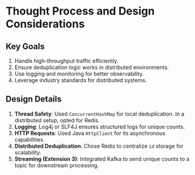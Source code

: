 # Thought Process and Design Considerations

## Key Goals
1. Handle high-throughput traffic efficiently.
2. Ensure deduplication logic works in distributed environments.
3. Use logging and monitoring for better observability.
4. Leverage industry standards for distributed systems.

## Design Details
1. **Thread Safety**: Used `ConcurrentHashMap` for local deduplication. In a distributed setup, opted for Redis.
2. **Logging**: Log4j or SLF4J ensures structured logs for unique counts.
3. **HTTP Requests**: Used Java `HttpClient` for its asynchronous capabilities.
4. **Distributed Deduplication**: Chose Redis to centralize `id` storage for scalability.
5. **Streaming (Extension 3)**: Integrated Kafka to send unique counts to a topic for downstream processing.
